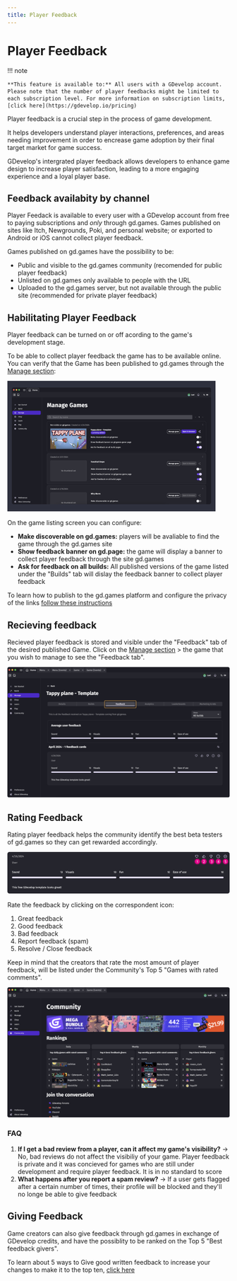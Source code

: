 ```yaml
---
title: Player Feedback
---
```

# Player Feedback

!!! note

    **This feature is available to:** All users with a GDevelop account. Please note that the number of player feedbacks might be limited to each subscription level. For more information on subscription limits, [click here](https://gdevelop.io/pricing)

Player feedback is a crucial step in the process of game development.

It helps developers understand player interactions, preferences, and areas needing improvement in order to encrease game adoption by their final target market for game success.

GDevelop's intergrated player feedback allows developers to enhance game design to increase player satisfaction, leading to a more engaging experience and a loyal player base.

## Feedback availabity by channel
Player Feedack is available to every user with a GDevelop account from free to paying subscriptions and *only* through gd.games.
Games published on sites like Itch, Newgrounds, Poki, and personal website; or exported to Android or iOS cannot collect player feedback.

Games published on gd.games have the possibility to be:
* Public and visible to the gd.games community (recomended for public player feedback)
* Unlisted on gd.games only available to people with the URL
* Uploaded to the gd.games server, but not available through the public site (recommended for private player feedback)


## Habilitating Player Feedback
Player feedback can be turned on or off acording to the game's development stage.

To be able to collect player feedback the game has to be available online. You can verify that the Game has been published to gd.games through the [Manage section](https://wiki.gdevelop.io/gdevelop5/interface/games-dashboard/):

![Game-Manager](Manage-Games.png)

On the game listing screen you can configure:
* **Make discoverable on gd.games:** players will be avaliable to find the game through the gd.games site
* **Show feedback banner on gd.page:** the game will display a banner to collect player feedback through the site gd.games
* **Ask for feedback on all builds:** All published versions of the game listed under the "Builds" tab will dislay the feedback banner to collect player feedback

To learn how to publish to the gd.games platform and configure the privacy of the links [follow these instructions](https://wiki.gdevelop.io/gdevelop5/publishing/web/)

## Recieving feedback
Recieved player feedback is stored and visible under the "Feedback" tab of the desired published Game.
Click on the [Manage section](https://wiki.gdevelop.io/gdevelop5/interface/games-dashboard/) > the game that you wish to manage to see the "Feedback tab".

![Feedback-tab](Player-feedback.png)

## Rating Feedback
Rating player feedback helps the community identify the best beta testers of gd.games so they can get rewarded accordingly.

![Rate player feedbal](Rate-feedback.png)

Rate the feedback by clicking on the correspondent icon:
1. Great feedback
2. Good feedback
3. Bad feedback
4. Report feedback (spam)
5. Resolve / Close feedback 

Keep in mind that the creators that rate the most amount of player feedback, will be listed under the Community's Top 5 "Games with rated comments".

![Community section](Community-section.png)

### FAQ
1. **If I get a bad review from a player, can it affect my game's visibility?** -> No, bad reviews do not affect the visibiliy of your game. Player feedback is private and it was concieved for games who are still under development and require player feedback. It is in no standard to score 
2. **What happens after you report a spam review?** -> If a user gets flagged after a certain number of times, their profile will be blocked and they'll no longe be able to give feedback


## Giving Feedback
Game creators can also give feedback through gd.games in exchange of GDevelop credits, and have the possiblity to be ranked on the Top 5 "Best feedback givers".

To learn about 5 ways to Give good written feedback to increase your changes to make it to the top ten, [click here](https://gdevelop.io/blog/5-ways-give-good-player-feedback)

